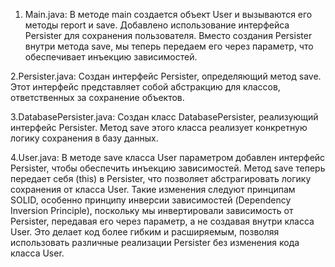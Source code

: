 1. Main.java:
   В методе main создается объект User и вызываются его методы report и save.
   Добавлено использование интерфейса Persister для сохранения пользователя.
   Вместо создания Persister внутри метода save, мы теперь передаем его через параметр, что обеспечивает инъекцию зависимостей.

2.Persister.java:
   Создан интерфейс Persister, определяющий метод save. Этот интерфейс представляет собой абстракцию для классов, ответственных за сохранение объектов.

3.DatabasePersister.java:
  Создан класс DatabasePersister, реализующий интерфейс Persister.
  Метод save этого класса реализует конкретную логику сохранения в базу данных.

4.User.java:
  В методе save класса User параметром добавлен интерфейс Persister, чтобы обеспечить инъекцию зависимостей.
  Метод save теперь передает себя (this) в Persister, что позволяет абстрагировать логику сохранения от класса User.
  Такие изменения следуют принципам SOLID, особенно принципу инверсии зависимостей (Dependency Inversion Principle), поскольку мы инвертировали зависимость от Persister, 
  передавая его через параметр, а не создавая внутри класса User.   Это делает код более гибким и расширяемым, позволяя использовать различные реализации Persister без изменения кода класса User.
